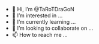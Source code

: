 - 👋 Hi, I’m @TaRoTDraGoN
- 👀 I’m interested in ...
- 🌱 I’m currently learning ...
- 💞️ I’m looking to collaborate on ...
- 📫 How to reach me ...

<!---
TaRoTDraGoN/TaRoTDraGoN is a ✨ special ✨ repository because its `README.md` (this file) appears on your GitHub profile.
You can click the Preview link to take a look at your changes.
--->
